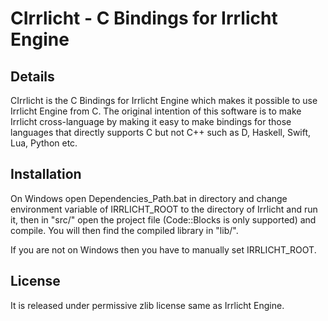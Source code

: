 CIrrlicht - C Bindings for Irrlicht Engine
==========================================

Details
-------

CIrrlicht is the C Bindings for Irrlicht Engine which makes it possible to use Irrlicht Engine from C. The original intention of this software is to make Irrlicht cross-language by making it easy to make bindings for those languages that directly supports C but not C++ such as D, Haskell, Swift, Lua, Python etc.

Installation
------------

On Windows open Dependencies_Path.bat in directory and change environment variable of IRRLICHT_ROOT to the directory of Irrlicht and run it, then in "src/" open the project file (Code::Blocks is only supported) and compile. You will then find the compiled library in "lib/".

If you are not on Windows then you have to manually set IRRLICHT_ROOT.

License
-------

It is released under permissive zlib license same as Irrlicht Engine.